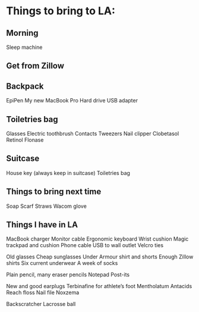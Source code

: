# Things to bring to LA:

## Morning
Sleep machine

## Get from Zillow

## Backpack
EpiPen
My new MacBook Pro
Hard drive
USB adapter

## Toiletries bag
Glasses
Electric toothbrush
Contacts
Tweezers
Nail clipper
Clobetasol
Retinol
Flonase

## Suitcase
House key (always keep in suitcase)
Toiletries bag

## Things to bring next time
Soap
Scarf
Straws
Wacom glove

## Things I have in LA

MacBook charger
Monitor cable
Ergonomic keyboard
Wrist cushion
Magic trackpad and cushion
Phone cable
USB to wall outlet
Velcro ties

Old glasses
Cheap sunglasses
Under Armour shirt and shorts
Enough Zillow shirts
Six current underwear
A week of socks

Plain pencil, many eraser pencils
Notepad
Post-its

New and good earplugs
Terbinafine for athlete’s foot
Mentholatum
Antacids
Reach floss
Nail file
Noxzema

Backscratcher
Lacrosse ball
